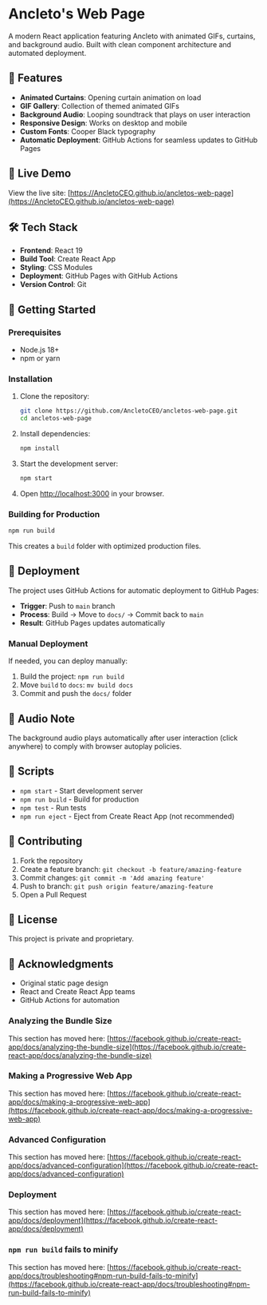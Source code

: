 # Ancleto's Web Page

A modern React application featuring Ancleto with animated GIFs, curtains, and background audio. Built with clean component architecture and automated deployment.

## 🌟 Features

- **Animated Curtains**: Opening curtain animation on load
- **GIF Gallery**: Collection of themed animated GIFs
- **Background Audio**: Looping soundtrack that plays on user interaction
- **Responsive Design**: Works on desktop and mobile
- **Custom Fonts**: Cooper Black typography
- **Automatic Deployment**: GitHub Actions for seamless updates to GitHub Pages

## 🚀 Live Demo

View the live site: [https://AncletoCEO.github.io/ancletos-web-page](https://AncletoCEO.github.io/ancletos-web-page)

<!-- Updated for deployment -->

## 🛠️ Tech Stack

- **Frontend**: React 19
- **Build Tool**: Create React App
- **Styling**: CSS Modules
- **Deployment**: GitHub Pages with GitHub Actions
- **Version Control**: Git

## 🚀 Getting Started

### Prerequisites

- Node.js 18+
- npm or yarn

### Installation

1. Clone the repository:
   ```bash
   git clone https://github.com/AncletoCEO/ancletos-web-page.git
   cd ancletos-web-page
   ```

2. Install dependencies:
   ```bash
   npm install
   ```

3. Start the development server:
   ```bash
   npm start
   ```

4. Open [http://localhost:3000](http://localhost:3000) in your browser.

### Building for Production

```bash
npm run build
```

This creates a `build` folder with optimized production files.

## 🚀 Deployment

The project uses GitHub Actions for automatic deployment to GitHub Pages:

- **Trigger**: Push to `main` branch
- **Process**: Build → Move to `docs/` → Commit back to `main`
- **Result**: GitHub Pages updates automatically

### Manual Deployment

If needed, you can deploy manually:

1. Build the project: `npm run build`
2. Move `build` to `docs`: `mv build docs`
3. Commit and push the `docs/` folder

## 🎵 Audio Note

The background audio plays automatically after user interaction (click anywhere) to comply with browser autoplay policies.

## 📝 Scripts

- `npm start` - Start development server
- `npm run build` - Build for production
- `npm test` - Run tests
- `npm run eject` - Eject from Create React App (not recommended)

## 🤝 Contributing

1. Fork the repository
2. Create a feature branch: `git checkout -b feature/amazing-feature`
3. Commit changes: `git commit -m 'Add amazing feature'`
4. Push to branch: `git push origin feature/amazing-feature`
5. Open a Pull Request

## 📄 License

This project is private and proprietary.

## 🙏 Acknowledgments

- Original static page design
- React and Create React App teams
- GitHub Actions for automation

### Analyzing the Bundle Size

This section has moved here: [https://facebook.github.io/create-react-app/docs/analyzing-the-bundle-size](https://facebook.github.io/create-react-app/docs/analyzing-the-bundle-size)

### Making a Progressive Web App

This section has moved here: [https://facebook.github.io/create-react-app/docs/making-a-progressive-web-app](https://facebook.github.io/create-react-app/docs/making-a-progressive-web-app)

### Advanced Configuration

This section has moved here: [https://facebook.github.io/create-react-app/docs/advanced-configuration](https://facebook.github.io/create-react-app/docs/advanced-configuration)

### Deployment

This section has moved here: [https://facebook.github.io/create-react-app/docs/deployment](https://facebook.github.io/create-react-app/docs/deployment)

### `npm run build` fails to minify

This section has moved here: [https://facebook.github.io/create-react-app/docs/troubleshooting#npm-run-build-fails-to-minify](https://facebook.github.io/create-react-app/docs/troubleshooting#npm-run-build-fails-to-minify)
